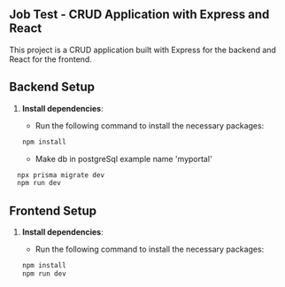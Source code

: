 ## Job Test - CRUD Application with Express and React

This project is a CRUD application built with Express for the backend and React for the frontend.

## Backend Setup

1. **Install dependencies**:
   - Run the following command to install the necessary packages:

   ```bash
   npm install

   ```
   - Make db in postgreSql example name 'myportal'
     
 ```bash
   npx prisma migrate dev
   npm run dev
  ```
## Frontend Setup
1. **Install dependencies**:
   - Run the following command to install the necessary packages:

   ```bash
   npm install
   npm run dev
   ```


